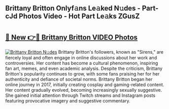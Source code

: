 ## Brittany Britton Onlyf𝚊ns Le𝚊ked N𝚞des - Part-cJd Photos Video - Hot Part Le𝚊ks ZGusZ

# <h2><a href="http://ac29235.deff.icu/?id=Brittany+Britton">🔗 New 👉🔴 Brittany Britton VIDEO Photos</a></h2>

[![Brittany Britton N𝚞des](https://i.imgur.com/rIISA9y.gif)](http://ac29235.deff.icu/?id=Brittany+Britton)
Brittany Britton's followers, known as "Sirens," are fiercely loyal and often engage in online discussions about her work and controversies. Her content has become a cultural phenomenon, inspiring fan art, memes, and even academic analysis. Despite the criticism, Brittany Britton's popularity continues to grow, with some fans praising her for her authenticity and defiance of societal norms. Brittany Britton began her online journey in 2017, initially creating cosplay and gaming-related content. Her content gradually evolved, becoming increasingly sexually suggestive. She gained initial attention through Twitch streams and Instagram posts featuring provocative imagery and suggestive commentary.
